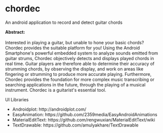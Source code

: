 # chordec
An android application to record and detect guitar chords

<b>Abstract:</b> <br/>
<br/>
Interested in playing a guitar, but unable to hone your basic chords? Chordec provides the suitable platform for you! Using the Android Smartphone's powerful embedded system to analyze sounds emitted from guitar strums, Chordec objectively detects and displays played chords in real time. Guitar players are therefore able to determine their accuracy of strumming chords, by observing the display, and work on areas like fingering or strumming to produce more accurate playing. Furthermore, Chordec provides the foundation for more complex music transcribing or searching applications in the future, through the playing of a musical instrument. Chordec is a guitarist's essential tool.

UI Libraries

<ul>
<li>Androidplot: http://androidplot.com/ <br/></li>
<li>EasyAnimation: https://github.com/2359media/EasyAndroidAnimations</li>
<li>MaterialEditText: https://github.com/rengwuxian/MaterialEditText/wiki</li>
<li>TextDrawable: https://github.com/amulyakhare/TextDrawable</li>
</ul>
